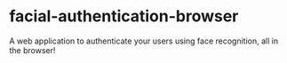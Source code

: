 # facial-authentication-browser
A web application to authenticate your users using face recognition, all in the browser!
